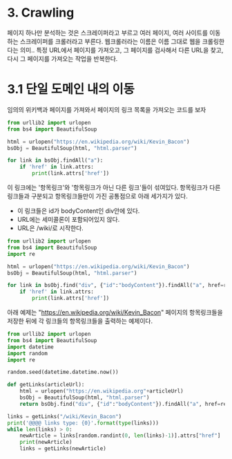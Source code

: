 
# 3. Crawling
페이지 하나만 분석하는 것은 스크레이퍼라고 부르고 여러 페이지, 여러 사이트를 이동하는 스크레이퍼를 크롤러라고 부른다.
웹크롤러라는 이름은 이름 그대로 웹을 크롤링한다는 의미.. 특정 URL에서 페이지를 가져오고, 그 페이지를 검사해서 다른 URL을 찾고, 다시 그 페이지를 가져오는 작업을 반복한다.

# 3.1 단일 도메인 내의 이동
임의의 위키백과 페이지를 가져와서 페이지의 링크 목록을 가져오는 코드를 보자


```python
from urllib2 import urlopen
from bs4 import BeautifulSoup

html = urlopen("https://en.wikipedia.org/wiki/Kevin_Bacon")
bsObj = BeautifulSoup(html, "html.parser")

for link in bsObj.findAll("a"):
    if 'href' in link.attrs:
        print(link.attrs['href'])
```

이 링크에는 '항목링크'와 '항목링크가 아닌 다른 링크'들이 섞여있다.
항목링크가 다른 링크들과 구분되고 항목링크들만이 가진 공통점으로 아래 세가지가 있다.
 - 이 링크들은 id가 bodyContent인 div안에 있다.
 - URL에는 세미콜론이 포함되어있지 않다.
 - URL은 /wiki/로 시작한다.


```python
from urllib2 import urlopen
from bs4 import BeautifulSoup
import re

html = urlopen("https://en.wikipedia.org/wiki/Kevin_Bacon")
bsObj = BeautifulSoup(html, "html.parser")

for link in bsObj.find("div", {"id":"bodyContent"}).findAll("a", href=re.compile("^(/wiki/)((?!:).)*$")):
    if 'href' in link.attrs:
        print(link.attrs['href'])
```

아래 예제는 "https://en.wikipedia.org/wiki/Kevin_Bacon" 페이지의 항목링크들을 저장한 뒤에 각 링크들의 항목링크들을 출력하는 예제이다.


```python
from urllib2 import urlopen
from bs4 import BeautifulSoup
import datetime
import random
import re

random.seed(datetime.datetime.now())

def getLinks(articleUrl):
    html = urlopen("https://en.wikipedia.org"+articleUrl)
    bsObj = BeautifulSoup(html, "html.parser")
    return bsObj.find("div", {"id":"bodyContent"}).findAll("a", href=re.compile("^(/wiki/)((?!:).)*$"))

links = getLinks("/wiki/Kevin_Bacon")
print('@@@@ links type: {0}'.format(type(links)))
while len(links) > 0:
    newArticle = links[random.randint(0, len(links)-1)].attrs["href"]
    print(newArticle)
    links = getLinks(newArticle)
```

